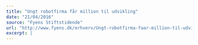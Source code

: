 ```yaml
---
title: "Ungt robotfirma får million til udvikling"
date: "21/04/2016"
source: "Fyens Stiftstidende"
url: "http://www.fyens.dk/erhverv/Ungt-robotfirma-faar-million-til-udvikling/artikel/2982140"
excerpt: |
---
```

